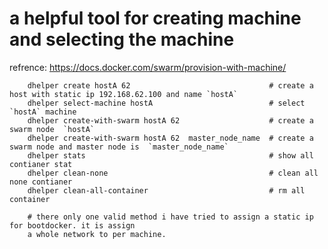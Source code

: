 # a helpful tool for creating machine and selecting the  machine

 refrence: https://docs.docker.com/swarm/provision-with-machine/


        dhelper create hostA 62                               # create a host with static ip 192.168.62.100 and name `hostA`
        dhelper select-machine hostA                          # select `hostA` machine
        dhelper create-with-swarm hostA 62                    # create a swarm node  `hostA`
        dhelper create-with-swarm hostA 62  master_node_name  # create a swarm node and master node is  `master_node_name`
        dhelper stats                                         # show all contianer stat
        dhelper clean-none                                    # clean all none contianer
        dhelper clean-all-container                           # rm all container

        # there only one valid method i have tried to assign a static ip for bootdocker. it is assign
        a whole network to per machine.
